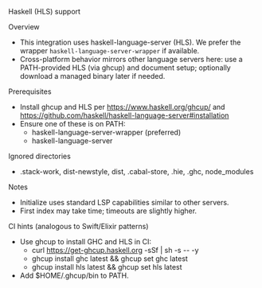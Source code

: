 Haskell (HLS) support

Overview
- This integration uses haskell-language-server (HLS). We prefer the wrapper `haskell-language-server-wrapper` if available.
- Cross-platform behavior mirrors other language servers here: use a PATH-provided HLS (via ghcup) and document setup; optionally download a managed binary later if needed.

Prerequisites
- Install ghcup and HLS per https://www.haskell.org/ghcup/ and https://github.com/haskell/haskell-language-server#installation
- Ensure one of these is on PATH:
  - haskell-language-server-wrapper (preferred)
  - haskell-language-server

Ignored directories
- .stack-work, dist-newstyle, dist, .cabal-store, .hie, .ghc, node_modules

Notes
- Initialize uses standard LSP capabilities similar to other servers.
- First index may take time; timeouts are slightly higher.

CI hints (analogous to Swift/Elixir patterns)
- Use ghcup to install GHC and HLS in CI:
  - curl https://get-ghcup.haskell.org -sSf | sh -s -- -y
  - ghcup install ghc latest && ghcup set ghc latest
  - ghcup install hls latest && ghcup set hls latest
- Add $HOME/.ghcup/bin to PATH.
